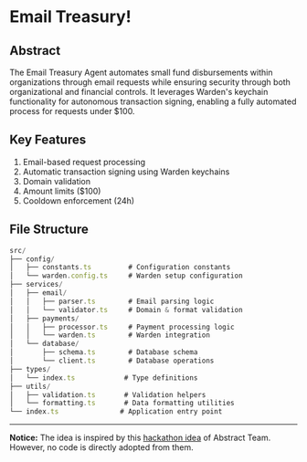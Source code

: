 # Email Treasury!

## Abstract

The Email Treasury Agent automates small fund disbursements within organizations through email requests while ensuring security through both organizational and financial controls. It leverages Warden's keychain functionality for autonomous transaction signing, enabling a fully automated process for requests under $100.

## Key Features

1. Email-based request processing
2. Automatic transaction signing using Warden keychains
3. Domain validation
4. Amount limits ($100)
5. Cooldown enforcement (24h)

## File Structure

```typescript
src/
├── config/
│   ├── constants.ts         # Configuration constants
│   └── warden.config.ts     # Warden setup configuration
├── services/
│   ├── email/
│   │   ├── parser.ts        # Email parsing logic
│   │   └── validator.ts     # Domain & format validation
│   ├── payments/
│   │   ├── processor.ts     # Payment processing logic
│   │   └── warden.ts        # Warden integration
│   └── database/
│       ├── schema.ts        # Database schema
│       └── client.ts        # Database operations
├── types/
│   └── index.ts            # Type definitions
├── utils/
│   ├── validation.ts       # Validation helpers
│   └── formatting.ts       # Data formatting utilities
└── index.ts               # Application entry point
```

---

**Notice:** The idea is inspired by this [hackathon idea](https://github.com/CyberHoward/dao-mail) of Abstract Team. However, no code is directly adopted from them. 
